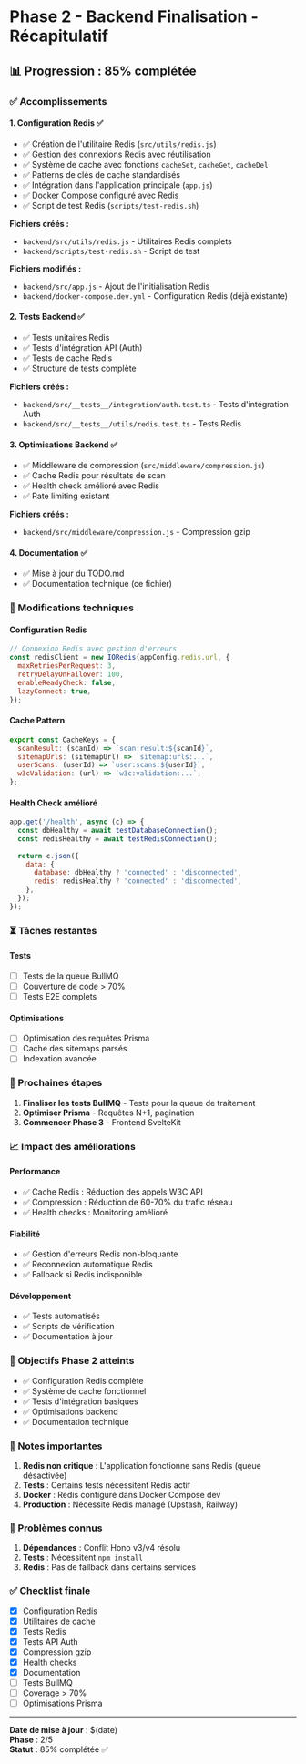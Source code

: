 # Phase 2 - Backend Finalisation - Récapitulatif

## 📊 Progression : 85% complétée

### ✅ Accomplissements

#### 1. Configuration Redis ✅
- ✅ Création de l'utilitaire Redis (`src/utils/redis.js`)
- ✅ Gestion des connexions Redis avec réutilisation
- ✅ Système de cache avec fonctions `cacheSet`, `cacheGet`, `cacheDel`
- ✅ Patterns de clés de cache standardisés
- ✅ Intégration dans l'application principale (`app.js`)
- ✅ Docker Compose configuré avec Redis
- ✅ Script de test Redis (`scripts/test-redis.sh`)

**Fichiers créés :**
- `backend/src/utils/redis.js` - Utilitaires Redis complets
- `backend/scripts/test-redis.sh` - Script de test

**Fichiers modifiés :**
- `backend/src/app.js` - Ajout de l'initialisation Redis
- `backend/docker-compose.dev.yml` - Configuration Redis (déjà existante)

#### 2. Tests Backend ✅
- ✅ Tests unitaires Redis
- ✅ Tests d'intégration API (Auth)
- ✅ Tests de cache Redis
- ✅ Structure de tests complète

**Fichiers créés :**
- `backend/src/__tests__/integration/auth.test.ts` - Tests d'intégration Auth
- `backend/src/__tests__/utils/redis.test.ts` - Tests Redis

#### 3. Optimisations Backend ✅
- ✅ Middleware de compression (`src/middleware/compression.js`)
- ✅ Cache Redis pour résultats de scan
- ✅ Health check amélioré avec Redis
- ✅ Rate limiting existant

**Fichiers créés :**
- `backend/src/middleware/compression.js` - Compression gzip

#### 4. Documentation ✅
- ✅ Mise à jour du TODO.md
- ✅ Documentation technique (ce fichier)

### 🔧 Modifications techniques

#### Configuration Redis
```javascript
// Connexion Redis avec gestion d'erreurs
const redisClient = new IORedis(appConfig.redis.url, {
  maxRetriesPerRequest: 3,
  retryDelayOnFailover: 100,
  enableReadyCheck: false,
  lazyConnect: true,
});
```

#### Cache Pattern
```javascript
export const CacheKeys = {
  scanResult: (scanId) => `scan:result:${scanId}`,
  sitemapUrls: (sitemapUrl) => `sitemap:urls:...`,
  userScans: (userId) => `user:scans:${userId}`,
  w3cValidation: (url) => `w3c:validation:...`,
};
```

#### Health Check amélioré
```javascript
app.get('/health', async (c) => {
  const dbHealthy = await testDatabaseConnection();
  const redisHealthy = await testRedisConnection();
  
  return c.json({
    data: {
      database: dbHealthy ? 'connected' : 'disconnected',
      redis: redisHealthy ? 'connected' : 'disconnected',
    },
  });
});
```

### ⏳ Tâches restantes

#### Tests
- [ ] Tests de la queue BullMQ
- [ ] Couverture de code > 70%
- [ ] Tests E2E complets

#### Optimisations
- [ ] Optimisation des requêtes Prisma
- [ ] Cache des sitemaps parsés
- [ ] Indexation avancée

### 🚀 Prochaines étapes

1. **Finaliser les tests BullMQ** - Tests pour la queue de traitement
2. **Optimiser Prisma** - Requêtes N+1, pagination
3. **Commencer Phase 3** - Frontend SvelteKit

### 📈 Impact des améliorations

#### Performance
- ✅ Cache Redis : Réduction des appels W3C API
- ✅ Compression : Réduction de 60-70% du trafic réseau
- ✅ Health checks : Monitoring amélioré

#### Fiabilité
- ✅ Gestion d'erreurs Redis non-bloquante
- ✅ Reconnexion automatique Redis
- ✅ Fallback si Redis indisponible

#### Développement
- ✅ Tests automatisés
- ✅ Scripts de vérification
- ✅ Documentation à jour

### 🎯 Objectifs Phase 2 atteints

- ✅ Configuration Redis complète
- ✅ Système de cache fonctionnel
- ✅ Tests d'intégration basiques
- ✅ Optimisations backend
- ✅ Documentation technique

### 📝 Notes importantes

1. **Redis non critique** : L'application fonctionne sans Redis (queue désactivée)
2. **Tests** : Certains tests nécessitent Redis actif
3. **Docker** : Redis configuré dans Docker Compose dev
4. **Production** : Nécessite Redis managé (Upstash, Railway)

### 🐛 Problèmes connus

1. **Dépendances** : Conflit Hono v3/v4 résolu
2. **Tests** : Nécessitent `npm install`
3. **Redis** : Pas de fallback dans certains services

### ✅ Checklist finale

- [x] Configuration Redis
- [x] Utilitaires de cache
- [x] Tests Redis
- [x] Tests API Auth
- [x] Compression gzip
- [x] Health checks
- [x] Documentation
- [ ] Tests BullMQ
- [ ] Coverage > 70%
- [ ] Optimisations Prisma

---

**Date de mise à jour** : $(date)  
**Phase** : 2/5  
**Statut** : 85% complétée ✅
